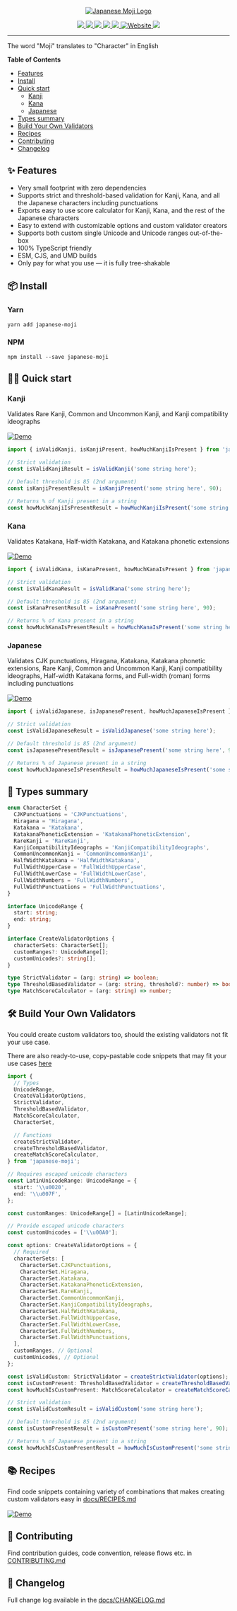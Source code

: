 <p align="center">
    <a href="https://japanese-moji.vercel.app">
        <img alt="Japanese Moji Logo" src="./docs/logo-light.svg">
  </a>
</p>
<p align="center">
    <a href="https://www.npmjs.com/package/japanese-moji">
      <img src="https://badgen.net/github/release/arjunvegda/japanese-moji/stable?cache=300"/>
    </a>
    <a href="https://bundlephobia.com/package/japanese-moji">
      <img src="https://badgen.net/bundlephobia/minzip/japanese-moji@latest?cache=300&color=green"/>
    </a>
    <a href="https://bundlephobia.com/package/japanese-moji">
      <img src="https://badgen.net/bundlephobia/dependency-count/japanese-moji@latest?cache=300&color=green"/>
    </a>
    <a href="https://bundlephobia.com/package/japanese-moji">
      <img src="https://badgen.net/bundlephobia/tree-shaking/japanese-moji@latest?cache=300"/>
    </a>
    <a href="https://codecov.io/gh/arjunvegda/japanese-moji">
      <img src="https://codecov.io/gh/arjunvegda/japanese-moji/branch/main/graph/badge.svg?token=GZ8GBUVYD8"/>
    </a>
    <a href="https://japanese-moji.vercel.app">
        <img src="https://img.shields.io/badge/website-%F0%9F%8C%8E-green" alt="Website" />
    </a>
    <a href="./LICENSE">
      <img src="https://badgen.net/npm/license/japanese-moji?color=blue"/>
    </a>
<hr/>

The word "Moji" translates to "Character" in English

**Table of Contents**

- [Features](#-features)
- [Install](#-install)
- [Quick start](#-quick-start)
  - [Kanji](#kanji)
  - [Kana](#kana)
  - [Japanese](#japanese)
- [Types summary](#-types-summary)
- [Build Your Own Validators](#-build-your-own-validators)
- [Recipes](#-recipes)
- [Contributing](#-contributing)
- [Changelog](#-changelog)

## ✨ Features

- Very small footprint with zero dependencies
- Supports strict and threshold-based validation for Kanji, Kana, and all the Japanese characters
  including punctuations
- Exports easy to use score calculator for Kanji, Kana, and the rest of the Japanese characters
- Easy to extend with customizable options and custom validator creators
- Supports both custom single Unicode and Unicode ranges out-of-the-box
- 100% TypeScript friendly
- ESM, CJS, and UMD builds
- Only pay for what you use — it is fully tree-shakable

## 📦 Install

### Yarn

```
yarn add japanese-moji
```

### NPM

```
npm install --save japanese-moji
```

## 👨‍💻 Quick start

### Kanji

Validates Rare Kanji, Common and Uncommon Kanji, and Kanji compatibility ideographs <br/><br/>
<a href="https://japanese-moji.vercel.app/demos#kanji">
<img src="https://img.shields.io/badge/demo-%F0%9F%9A%80-green" alt="Demo" /> </a>

```ts
import { isValidKanji, isKanjiPresent, howMuchKanjiIsPresent } from 'japanese-moji';

// Strict validation
const isValidKanjiResult = isValidKanji('some string here');

// Default threshold is 85 (2nd argument)
const isKanjiPresentResult = isKanjiPresent('some string here', 90);

// Returns % of Kanji present in a string
const howMuchKanjiIsPresentResult = howMuchKanjiIsPresent('some string here');
```

### Kana

Validates Katakana, Half-width Katakana, and Katakana phonetic extensions <br/><br/>
<a href="https://japanese-moji.vercel.app/demos#kana">
<img src="https://img.shields.io/badge/demo-%F0%9F%9A%80-green" alt="Demo" /> </a>

```ts
import { isValidKana, isKanaPresent, howMuchKanaIsPresent } from 'japanese-moji';

// Strict validation
const isValidKanaResult = isValidKana('some string here');

// Default threshold is 85 (2nd argument)
const isKanaPresentResult = isKanaPresent('some string here', 90);

// Returns % of Kana present in a string
const howMuchKanaIsPresentResult = howMuchKanaIsPresent('some string here');
```

### Japanese

Validates CJK punctuations, Hiragana, Katakana, Katakana phonetic extensions, Rare Kanji, Common and
Uncommon Kanji, Kanji compatibility ideographs, Half-width Katakana forms, and Full-width (roman)
forms including punctuations <br/><br/> <a href="https://japanese-moji.vercel.app/demos#japanese">
<img src="https://img.shields.io/badge/demo-%F0%9F%9A%80-green" alt="Demo" /> </a>

```ts
import { isValidJapanese, isJapanesePresent, howMuchJapaneseIsPresent } from 'japanese-moji';

// Strict validation
const isValidJapaneseResult = isValidJapanese('some string here');

// Default threshold is 85 (2nd argument)
const isJapanesePresentResult = isJapanesePresent('some string here', 90);

// Returns % of Japanese present in a string
const howMuchJapaneseIsPresentResult = howMuchJapaneseIsPresent('some string here');
```

## 📝 Types summary

```ts
enum CharacterSet {
  CJKPunctuations = 'CJKPunctuations',
  Hiragana = 'Hiragana',
  Katakana = 'Katakana',
  KatakanaPhoneticExtension = 'KatakanaPhoneticExtension',
  RareKanji = 'RareKanji',
  KanjiCompatibilityIdeographs = 'KanjiCompatibilityIdeographs',
  CommonUncommonKanji = 'CommonUncommonKanji',
  HalfWidthKatakana = 'HalfWidthKatakana',
  FullWidthUpperCase = 'FullWidthUpperCase',
  FullWidthLowerCase = 'FullWidthLowerCase',
  FullWidthNumbers = 'FullWidthNumbers',
  FullWidthPunctuations = 'FullWidthPunctuations',
}

interface UnicodeRange {
  start: string;
  end: string;
}

interface CreateValidatorOptions {
  characterSets: CharacterSet[];
  customRanges?: UnicodeRange[];
  customUnicodes?: string[];
}

type StrictValidator = (arg: string) => boolean;
type ThresholdBasedValidator = (arg: string, threshold?: number) => boolean;
type MatchScoreCalculator = (arg: string) => number;
```

## 🛠 Build Your Own Validators

You could create custom validators too, should the existing validators not fit your use case.

There are also ready-to-use, copy-pastable code snippets that may fit your use cases
[here](./docs/RECIPES.md)

```ts
import {
  // Types
  UnicodeRange,
  CreateValidatorOptions,
  StrictValidator,
  ThresholdBasedValidator,
  MatchScoreCalculator,
  CharacterSet,

  // Functions
  createStrictValidator,
  createThresholdBasedValidator,
  createMatchScoreCalculator,
} from 'japanese-moji';

// Requires escaped unicode characters
const LatinUnicodeRange: UnicodeRange = {
  start: '\\u0020',
  end: '\\u007F',
};

const customRanges: UnicodeRange[] = [LatinUnicodeRange];

// Provide escaped unicode characters
const customUnicodes = ['\\u00A0'];

const options: CreateValidatorOptions = {
  // Required
  characterSets: [
    CharacterSet.CJKPunctuations,
    CharacterSet.Hiragana,
    CharacterSet.Katakana,
    CharacterSet.KatakanaPhoneticExtension,
    CharacterSet.RareKanji,
    CharacterSet.CommonUncommonKanji,
    CharacterSet.KanjiCompatibilityIdeographs,
    CharacterSet.HalfWidthKatakana,
    CharacterSet.FullWidthUpperCase,
    CharacterSet.FullWidthLowerCase,
    CharacterSet.FullWidthNumbers,
    CharacterSet.FullWidthPunctuations,
  ],
  customRanges, // Optional
  customUnicodes, // Optional
};

const isValidCustom: StrictValidator = createStrictValidator(options);
const isCustomPresent: ThresholdBasedValidator = createThresholdBasedValidator(options);
const howMuchIsCustomPresent: MatchScoreCalculator = createMatchScoreCalculator(options);

// Strict validation
const isValidCustomResult = isValidCustom('some string here');

// Default threshold is 85 (2nd argument)
const isCustomPresentResult = isCustomPresent('some string here', 90);

// Returns % of Japanese present in a string
const howMuchIsCustomPresentResult = howMuchIsCustomPresent('some string here');
```

## 📚 Recipes

Find code snippets containing variety of combinations that makes creating custom validators easy in
[docs/RECIPES.md](./docs/RECIPES.md) <br/><br/>
<a href="https://japanese-moji.vercel.app/demos#custom-recipes">
<img src="https://img.shields.io/badge/demos-%F0%9F%9A%80-green" alt="Demo" /> </a>

## 🙌 Contributing

Find contribution guides, code convention, release flows etc. in
[CONTRIBUTING.md](./CONTRIBUTING.md)

## 📄 Changelog

Full change log available in the [docs/CHANGELOG.md](./docs/CHANGELOG.md)

